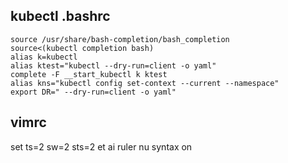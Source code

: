 ## kubectl .bashrc
```
source /usr/share/bash-completion/bash_completion
source<(kubectl completion bash)
alias k=kubectl
alias ktest="kubectl --dry-run=client -o yaml"
complete -F __start_kubectl k ktest
alias kns="kubectl config set-context --current --namespace"
export DR=" --dry-run=client -o yaml"
```

## vimrc
set ts=2 sw=2 sts=2 et ai ruler nu
syntax on
